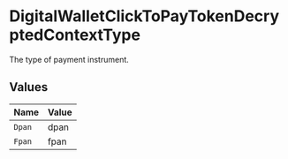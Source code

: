 # DigitalWalletClickToPayTokenDecryptedContextType

The type of payment instrument.


## Values

| Name   | Value  |
| ------ | ------ |
| `Dpan` | dpan   |
| `Fpan` | fpan   |